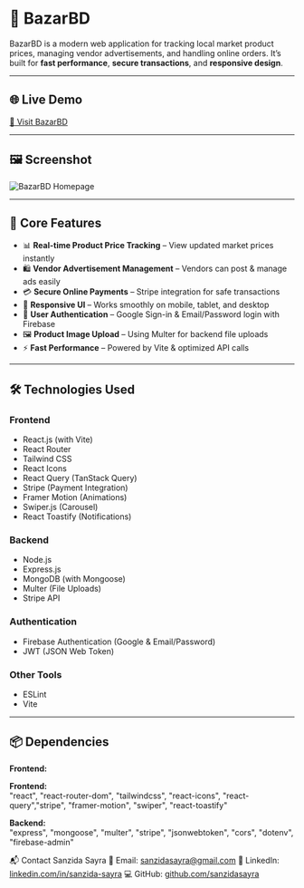 # 🛒 BazarBD

BazarBD is a modern web application for tracking local market product prices, managing vendor advertisements, and handling online orders. It’s built for **fast performance**, **secure transactions**, and **responsive design**.

---

## 🌐 Live Demo  
[🔗 Visit BazarBD](https://bazar-bd-front-end-a12.vercel.app/)

---

## 🖼 Screenshot  
![BazarBD Homepage](https://i.ibb.co.com/nqnk1c9k/Screenshot-2025-08-08-184434.png)

---

## 🚀 Core Features  

- 📊 **Real-time Product Price Tracking** – View updated market prices instantly  
- 🛍 **Vendor Advertisement Management** – Vendors can post & manage ads easily  
- 💳 **Secure Online Payments** – Stripe integration for safe transactions  
- 📱 **Responsive UI** – Works smoothly on mobile, tablet, and desktop  
- 🔐 **User Authentication** – Google Sign-in & Email/Password login with Firebase  
- 🖼 **Product Image Upload** – Using Multer for backend file uploads  
- ⚡ **Fast Performance** – Powered by Vite & optimized API calls  

---

## 🛠 Technologies Used  

### **Frontend**
- React.js (with Vite)  
- React Router  
- Tailwind CSS  
- React Icons  
- React Query (TanStack Query)  
- Stripe (Payment Integration)  
- Framer Motion (Animations)  
- Swiper.js (Carousel)  
- React Toastify (Notifications)  

### **Backend**
- Node.js  
- Express.js  
- MongoDB (with Mongoose)  
- Multer (File Uploads)  
- Stripe API  

### **Authentication**
- Firebase Authentication (Google & Email/Password)  
- JWT (JSON Web Token)  

### **Other Tools**
- ESLint  
- Vite  

---

## 📦 Dependencies  

**Frontend:**  


**Frontend:**  
"react", "react-router-dom", "tailwindcss", "react-icons", "react-query","stripe", "framer-motion", "swiper", "react-toastify"

**Backend:**  
"express", "mongoose", "multer", "stripe", "jsonwebtoken", "cors", "dotenv", "firebase-admin"

📬 Contact
Sanzida Sayra
📧 Email: sanzidasayra@gmail.com
🔗 LinkedIn: [linkedin.com/in/sanzida-sayra](https://www.linkedin.com/in/sanzida-sayra/)
💻 GitHub: [github.com/sanzidasayra](https://github.com/sanzidasayra)
